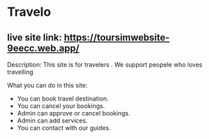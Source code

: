 # Travelo

## live site link: https://toursimwebsite-9eecc.web.app/

Description: This site is for travelers . We support peopele who loves travelling

What you can do in this site:

- You can book travel destination.
- You can cancel your bookings.
- Admin can approve or cancel bookings.
- Admin can add services.
- You can contact with our guides.
